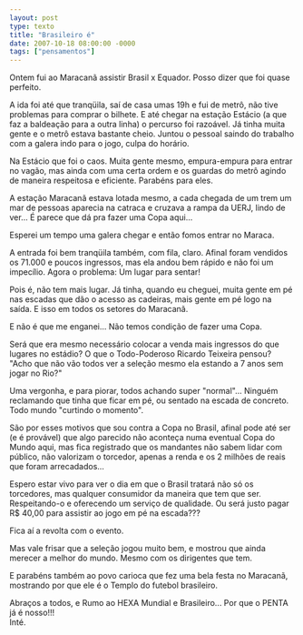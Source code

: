 ```yaml
---
layout: post
type: texto
title: "Brasileiro é"
date: 2007-10-18 08:00:00 -0000
tags: ["pensamentos"]
---
```

Ontem fui ao Maracanã assistir Brasil x Equador. Posso dizer que foi quase perfeito.

A ida foi até que tranqüila, saí de casa umas 19h e fui de metrô, não tive problemas para comprar o bilhete. E até chegar na estação Estácio (a que faz a baldeação para a outra linha) o percurso foi razoável. Já tinha muita gente e o metrô estava bastante cheio. Juntou o pessoal saindo do trabalho com a galera indo para o jogo, culpa do horário.

Na Estácio que foi o caos. Muita gente mesmo, empura-empura para entrar no vagão, mas ainda com uma certa ordem e os guardas do metrô agindo de maneira respeitosa e eficiente. Parabéns para eles.

A estação Maracanã estava lotada mesmo, a cada chegada de um trem um mar de pessoas aparecia na catraca e cruzava a rampa da UERJ, lindo de ver... É parece que dá pra fazer uma Copa aqui...

Esperei um tempo uma galera chegar e então fomos entrar no Maraca.

A entrada foi bem tranqüila também, com fila, claro. Afinal foram vendidos os 71.000 e poucos ingressos, mas ela andou bem rápido e não foi um impecílio. Agora o problema: Um lugar para sentar!

Pois é, não tem mais lugar. Já tinha, quando eu cheguei, muita gente em pé nas escadas que dão o acesso as cadeiras, mais gente em pé logo na saída. E isso em todos os setores do Maracanã.

E não é que me enganei... Não temos condição de fazer uma Copa.

Será que era mesmo necessário colocar a venda mais ingressos do que lugares no estádio? O que o Todo-Poderoso Ricardo Teixeira pensou? "Acho que não vão todos ver a seleção mesmo ela estando a 7 anos sem jogar no Rio?"  
  
Uma vergonha, e para piorar, todos achando super "normal"... Ninguém reclamando que tinha que ficar em pé, ou sentado na escada de concreto. Todo mundo "curtindo o momento".

São por esses motivos que sou contra a Copa no Brasil, afinal pode até ser (e é provável) que algo parecido não aconteça numa eventual Copa do Mundo aqui, mas fica registrado que os mandantes não sabem lidar com público, não valorizam o torcedor, apenas a renda e os 2 milhões de reais que foram arrecadados...

Espero estar vivo para ver o dia em que o Brasil tratará não só os torcedores, mas qualquer consumidor da maneira que tem que ser. Respeitando-o e oferecendo um serviço de qualidade. Ou será justo pagar R$ 40,00 para assistir ao jogo em pé na escada???

Fica aí a revolta com o evento.

Mas vale frisar que a seleção jogou muito bem, e mostrou que ainda merecer a melhor do mundo. Mesmo com os dirigentes que tem.

E parabéns também ao povo carioca que fez uma bela festa no Maracanã, mostrando por que ele é o Templo do futebol brasileiro.

Abraços a todos, e Rumo ao HEXA Mundial e Brasileiro... Por que o PENTA já é nosso!!!  
Inté.
